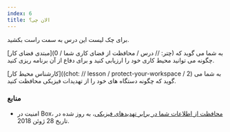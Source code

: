 ```yaml
---
index: 6
title: الان چی؟
---
```

برای چک لیست این درس به سمت راست بکشید.

[مبتدی فضای کار](چتر: // درس / محافظت از فضای کاری شما / 0) به شما می گوید که چگونه می توانید محیط کاری خود را ارزیابی کنید و برای دفاع از آن برنامه ریزی کنید.

[کارشناس محیط کار]((chot: // lesson / protect-your-workspace / 2) به شما می گوید که چگونه دستگاه های خود را از تهدیدات فیزیکی محافظت کنید.

### منابع

* امنیت در Box، [محافظت از اطلاعات شما در برابر تهدیدهای فیزیکی](https://securityinabox.org/en/guide/physical/)، به روز شده در تاریخ 28 ژوئن 2018.